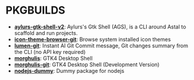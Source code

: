 # PKGBUILDS

- [**aylurs-gtk-shell-v2**](https://github.com/Aylur/ags): Aylurs's Gtk Shell (AGS), is a CLI around Astal to scaffold and run projects.
- [**icon-theme-browser-git**](https://github.com/Aylur/icon-theme-browser): Browse system installed icon themes
- [**lumen-git**](https://github.com/jnsahaj/lumen): Instant AI Git Commit message, Git changes summary from the CLI (no API key required)
- [**morghulis**](https://github.com/ARKye03/morghulis): GTK4 Desktop Shell
- [**morghulis-git**](https://github.com/ARKye03/morghulis): GTK4 Desktop Shell (Development Version)
- [**nodejs-dummy**](): Dummy package for nodejs
